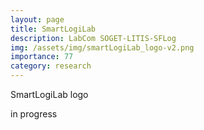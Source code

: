 ```yaml
---
layout: page
title: SmartLogiLab
description: LabCom SOGET-LITIS-SFLog
img: /assets/img/smartLogiLab_logo-v2.png
importance: 77
category: research
---
```


<div class="row">
    <div class="col-sm mt-3 mt-md-0">
        <img class="img-fluid rounded z-depth-1" src="{{ '/assets/img/smartLogiLab_logo.png' | relative_url }}" alt="" title="XTerM logo"/>
    </div>
</div>
<div class="caption">
    SmartLogiLab logo
</div>

in progress
